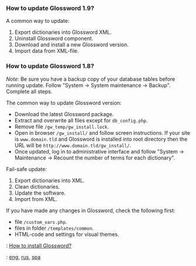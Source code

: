 ### How to update Glossword 1.9? ###

A common way to update:
  1. Export dictionaries into Glossword XML.
  1. Uninstall Glossword component.
  1. Download and install a new Glossword version.
  1. Import data from XML-file.

### How to update Glossword 1.8? ###

_Note:_ Be sure you have a backup copy of your database tables before running update. Follow "System -> System maintenance -> Backup". Complete all steps.

The common way to update Glossword version:

  * Download the latest Glossword package.
  * Extract and overwrite all files except for `db_config.php`.
  * Remove file `/gw_temp/gw_install.lock`.
  * Open in browser `/gw_install/` and follow screen instructions. If your site is `www.domain.tld` and Glossword is installed into root directory then the URL will be `http://www.domain.tld/gw_install/`.
  * Once updated, log in to administrative interface and follow "System -> Maintenance -> Recount the number of terms for each dictionary".

Fail-safe update:
  1. Export dictionaries into XML.
  1. Clean dictionaries.
  1. Update the software.
  1. Import from XML.

If you have made any changes in Glossword, check the following first:
  * file `/custom_vars.php`.
  * files in folder `/templates/common`.
  * HTML-code and settings for visual themes.

: [How to install Glossword?](HowToInstall.md)

: [eng](HowToUpdate.md), [rus](Obnovlenie.md), [spa](ComoActualizar.md)